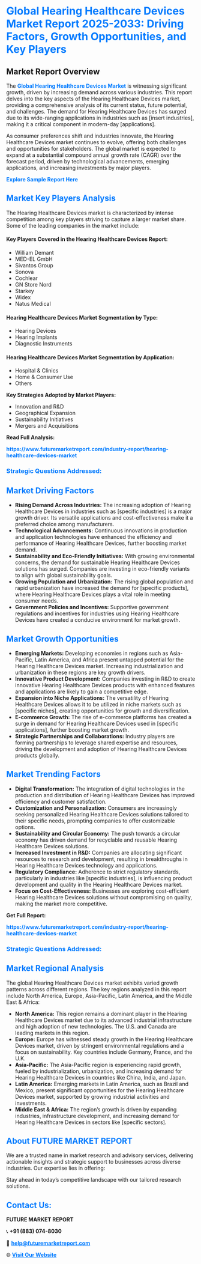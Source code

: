 <h1 style="color: #007BFF;">Global Hearing Healthcare Devices Market Report 2025-2033: Driving Factors, Growth Opportunities, and Key Players</h1>

<section id="overview">
<h2>Market Report Overview</h2>
<p>The <a href="https://www.futuremarketreport.com/industry-report/hearing-healthcare-devices-market" style="color: #007BFF; text-decoration: none;"><strong>Global Hearing Healthcare Devices Market</strong></a> is witnessing significant growth, driven by increasing demand across various industries. This report delves into the key aspects of the Hearing Healthcare Devices market, providing a comprehensive analysis of its current status, future potential, and challenges. The demand for Hearing Healthcare Devices has surged due to its wide-ranging applications in industries such as [insert industries], making it a critical component in modern-day [applications].</p>
<p>As consumer preferences shift and industries innovate, the Hearing Healthcare Devices market continues to evolve, offering both challenges and opportunities for stakeholders. The global market is expected to expand at a substantial compound annual growth rate (CAGR) over the forecast period, driven by technological advancements, emerging applications, and increasing investments by major players.</p>
</section>

<section id="overview">
<p><a href="https://www.futuremarketreport.com/request-sample/reportId=80328" style="color: #007BFF; text-decoration: none;"><strong>Explore Sample Report Here</strong></a></p>
</section>

<section id="key-players">
<h2 style="color: #007BFF;">Market Key Players Analysis</h2>
<p>The Hearing Healthcare Devices market is characterized by intense competition among key players striving to capture a larger market share. Some of the leading companies in the market include:</p>
<h4>Key Players Covered in the Hearing Healthcare Devices Report:</h4>
<ul><li>William Demant</li><li>MED-EL GmbH</li><li>Sivantos Group</li><li>Sonova</li><li>Cochlear</li><li>GN Store Nord</li><li>Starkey</li><li>Widex</li><li>Natus Medical</li></ul>
<h4>Hearing Healthcare Devices Market Segmentation by Type:</h4>
<ul><li>Hearing Devices</li><li>Hearing Implants</li><li>Diagnostic Instruments</li></ul>

<h4>Hearing Healthcare Devices Market Segmentation by Application:</h4>
<ul><li>Hospital &amp; Clinics</li><li>Home &amp; Consumer Use</li><li>Others</li></ul>
<p><strong>Key Strategies Adopted by Market Players:</strong></p>
<ul>
<li>Innovation and R&D</li>
<li>Geographical Expansion</li>
<li>Sustainability Initiatives</li>
<li>Mergers and Acquisitions</li>
</ul>
</section>

<section>
<p><strong>Read Full Analysis: </strong></p><a href="https://www.futuremarketreport.com/industry-report/hearing-healthcare-devices-market" style="color: #007BFF; text-decoration: none;"><strong>https://www.futuremarketreport.com/industry-report/hearing-healthcare-devices-market</strong></a>
<h3 style="color: #007BFF;">Strategic Questions Addressed:</h3>
</section>

<section id="driving-factors">
<h2 style="color: #007BFF;">Market Driving Factors</h2>
<ul>
<li><strong>Rising Demand Across Industries:</strong> The increasing adoption of Hearing Healthcare Devices in industries such as [specific industries] is a major growth driver. Its versatile applications and cost-effectiveness make it a preferred choice among manufacturers.</li>
<li><strong>Technological Advancements:</strong> Continuous innovations in production and application technologies have enhanced the efficiency and performance of Hearing Healthcare Devices, further boosting market demand.</li>
<li><strong>Sustainability and Eco-Friendly Initiatives:</strong> With growing environmental concerns, the demand for sustainable Hearing Healthcare Devices solutions has surged. Companies are investing in eco-friendly variants to align with global sustainability goals.</li>
<li><strong>Growing Population and Urbanization:</strong> The rising global population and rapid urbanization have increased the demand for [specific products], where Hearing Healthcare Devices plays a vital role in meeting consumer needs.</li>
<li><strong>Government Policies and Incentives:</strong> Supportive government regulations and incentives for industries using Hearing Healthcare Devices have created a conducive environment for market growth.</li>
</ul>
</section>

<section id="growth-opportunities">
<h2 style="color: #007BFF;">Market Growth Opportunities</h2>
<ul>
<li><strong>Emerging Markets:</strong> Developing economies in regions such as Asia-Pacific, Latin America, and Africa present untapped potential for the Hearing Healthcare Devices market. Increasing industrialization and urbanization in these regions are key growth drivers.</li>
<li><strong>Innovative Product Development:</strong> Companies investing in R&D to create innovative Hearing Healthcare Devices products with enhanced features and applications are likely to gain a competitive edge.</li>
<li><strong>Expansion into Niche Applications:</strong> The versatility of Hearing Healthcare Devices allows it to be utilized in niche markets such as [specific niches], creating opportunities for growth and diversification.</li>
<li><strong>E-commerce Growth:</strong> The rise of e-commerce platforms has created a surge in demand for Hearing Healthcare Devices used in [specific applications], further boosting market growth.</li>
<li><strong>Strategic Partnerships and Collaborations:</strong> Industry players are forming partnerships to leverage shared expertise and resources, driving the development and adoption of Hearing Healthcare Devices products globally.</li>
</ul>
</section>

<section id="trending-factors">
<h2 style="color: #007BFF;">Market Trending Factors</h2>
<ul>
<li><strong>Digital Transformation:</strong> The integration of digital technologies in the production and distribution of Hearing Healthcare Devices has improved efficiency and customer satisfaction.</li>
<li><strong>Customization and Personalization:</strong> Consumers are increasingly seeking personalized Hearing Healthcare Devices solutions tailored to their specific needs, prompting companies to offer customizable options.</li>
<li><strong>Sustainability and Circular Economy:</strong> The push towards a circular economy has driven demand for recyclable and reusable Hearing Healthcare Devices solutions.</li>
<li><strong>Increased Investment in R&D:</strong> Companies are allocating significant resources to research and development, resulting in breakthroughs in Hearing Healthcare Devices technology and applications.</li>
<li><strong>Regulatory Compliance:</strong> Adherence to strict regulatory standards, particularly in industries like [specific industries], is influencing product development and quality in the Hearing Healthcare Devices market.</li>
<li><strong>Focus on Cost-Effectiveness:</strong> Businesses are exploring cost-efficient Hearing Healthcare Devices solutions without compromising on quality, making the market more competitive.</li>
</ul>
</section>

<section>
<p><strong>Get Full Report: </strong></p><a href="https://www.futuremarketreport.com/industry-report/hearing-healthcare-devices-market" style="color: #007BFF; text-decoration: none;"><strong>https://www.futuremarketreport.com/industry-report/hearing-healthcare-devices-market</strong></a>
<h3 style="color: #007BFF;">Strategic Questions Addressed:</h3>
</section>


<section id="regional-analysis">
<h2 style="color: #007BFF;">Market Regional Analysis</h2>
<p>The global Hearing Healthcare Devices market exhibits varied growth patterns across different regions. The key regions analyzed in this report include North America, Europe, Asia-Pacific, Latin America, and the Middle East & Africa:</p>
<ul>
<li><strong>North America:</strong> This region remains a dominant player in the Hearing Healthcare Devices market due to its advanced industrial infrastructure and high adoption of new technologies. The U.S. and Canada are leading markets in this region.</li>
<li><strong>Europe:</strong> Europe has witnessed steady growth in the Hearing Healthcare Devices market, driven by stringent environmental regulations and a focus on sustainability. Key countries include Germany, France, and the U.K.</li>
<li><strong>Asia-Pacific:</strong> The Asia-Pacific region is experiencing rapid growth, fueled by industrialization, urbanization, and increasing demand for Hearing Healthcare Devices in countries like China, India, and Japan.</li>
<li><strong>Latin America:</strong> Emerging markets in Latin America, such as Brazil and Mexico, present significant opportunities for the Hearing Healthcare Devices market, supported by growing industrial activities and investments.</li>
<li><strong>Middle East & Africa:</strong> The region’s growth is driven by expanding industries, infrastructure development, and increasing demand for Hearing Healthcare Devices in sectors like [specific sectors].</li>
</ul>
</section>

<footer>
<h2 style="color: #007BFF;">About FUTURE MARKET REPORT</h2>
<p>We are a trusted name in market research and advisory services, delivering actionable insights and strategic support to businesses across diverse industries. Our expertise lies in offering:</p>

<p>Stay ahead in today’s competitive landscape with our tailored research solutions.</p>

<h2 style="color: #007BFF;">Contact Us:</h2>
<p><strong>FUTURE MARKET REPORT</strong></p>
<p>📞 <strong>+91 (883) 074-8030</strong></p>
<p>📧 <strong><a href="mailto:help@futuremarketreport.com" style="color: #007BFF;">help@futuremarketreport.com</a></strong></p>
<p>🌐 <strong><a href="https://www.futuremarketreport.com/" style="color: #007BFF;">Visit Our Website</a></strong></p>
</footer>